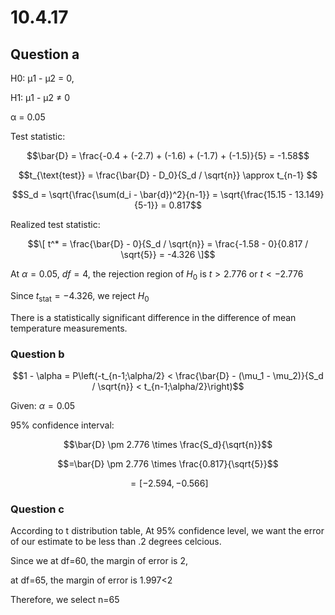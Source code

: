 # 10.4.17

## Question a

H0: μ1 - μ2 = 0,

H1: μ1 - μ2 ≠ 0

α = 0.05

Test statistic: 

$$\bar{D} = \frac{-0.4 + (-2.7) + (-1.6) + (-1.7) + (-1.5)}{5} = -1.58$$

$$t_{\text{test}} = \frac{\bar{D} - D_0}{S_d / \sqrt{n}} \approx t_{n-1} $$

$$S_d = \sqrt{\frac{\sum(d_i - \bar{d})^2}{n-1}} = \sqrt{\frac{15.15 - 13.149}{5-1}} = 0.817$$

Realized test statistic:


$$\[ t^* = \frac{\bar{D} - 0}{S_d / \sqrt{n}} = \frac{-1.58 - 0}{0.817 / \sqrt{5}} = -4.326 \]$$

At $\alpha = 0.05$, $df=4$, the rejection region of $H_0$ is $t > 2.776$ or $t < -2.776$

Since $t_{\text{stat}} = -4.326$, we reject $H_0$

There is a statistically significant difference in the difference of mean temperature measurements.


### Question b

$$1 - \alpha = P\left(-t_{n-1;\alpha/2} < \frac{\bar{D} - (\mu_1 - \mu_2)}{S_d / \sqrt{n}} < t_{n-1;\alpha/2}\right)$$

Given: $\alpha = 0.05$

95% confidence interval: 

$$\bar{D} \pm 2.776 \times \frac{S_d}{\sqrt{n}}$$

$$=\bar{D} \pm 2.776 \times \frac{0.817}{\sqrt{5}}$$

$$= [-2.594, -0.566]$$

### Question c

According to t distribution table, At 95% confidence level, we want the error of our estimate to be less than .2 degrees celcious.

Since we at df=60, the margin of error is 2, 

at df=65, the margin of error is 1.997<2

Therefore, we select n=65

